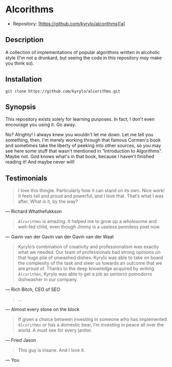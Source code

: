 Alcorithms
============

* Repository: [https://github.com/kyrylo/alcorithms][a]

Description
-----------

A collection of implementations of popular algorithms written in alcoholic style
(I'm not a drunkard, but seeing the code in this repository _may_ make you think
so).

Installation
------------

    git clone https://github.com/kyrylo/alcorithms.git

Synopsis
--------

This repository exists solely for learning purposes. In fact, I don't even
encourage you using it. Go away.

No? Alrighty! I always knew you wouldn't let me down. Let me tell you something,
then. I'm merely working through that famous Cormen's book and sometimes take
the liberty of peeking into other sources, so you may see here some stuff that
wasn't mentioned in “Introduction to Algorithms”. Maybe not. God knows what's
in that book, because I haven't finished reading it! And maybe never will!

Testimonials
------------

> I love this thingie. Particularly how it can stand on its own. Nice work! It
> feels tall and proud and powerful, and I love that. That’s what I was after.
> What is it, by the way?

— Richard Whathefukkson

> `Alcorithms` is amazing. It helped me to grow up a wholesome and well-fed
> child, even though Jimmy is a useless penniless poet now.

— Gavin van der Gavin van der Gavin van der Waat

> Kyrylo’s combination of creativity and professionalism was exactly what we
> needed. Our team of professionals had strong opinions on that huge pile of
> unwashed dishes. Kyrylo was able to take on board the complexity of the task
> and steer us towards an outcome that we are proud of. Thanks to the deep
> knowledge acquired by writing `Alcorithms`, Kyrylo was able to get a job as
> seniorro pomodorro dishwasher in our company.

— Rich Bitch, CEO of SEO

> …

— Almost every stone on the block

> If given a choice between investing in someone who has implemented `Alcorithms`
> or has a domestic bear, I’m investing in peace all over the world. A must see
> for every janitor.

— Fried Jason

> This guy is insane. And I love it.

— You

[a]: https://github.com/kyrylo/alcorithms "Home page"
